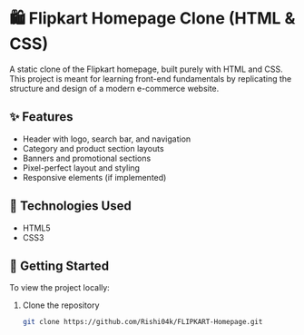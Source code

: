 # 🛍️ Flipkart Homepage Clone (HTML & CSS)

A static clone of the Flipkart homepage, built purely with HTML and CSS. This project is meant for learning front-end fundamentals by replicating the structure and design of a modern e-commerce website.

## ✨ Features

- Header with logo, search bar, and navigation
- Category and product section layouts
- Banners and promotional sections
- Pixel-perfect layout and styling
- Responsive elements (if implemented)

## 💼 Technologies Used

- HTML5
- CSS3

## 🚀 Getting Started

To view the project locally:

1. Clone the repository  
   ```bash
   git clone https://github.com/Rishi04k/FLIPKART-Homepage.git
